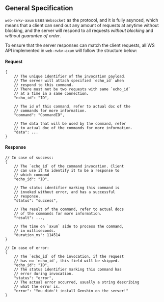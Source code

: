 #

## General Specification

`web-rwkv-axum` uses `Websocket` as the protocol, and it is fully asynced, which means that a client can send out any amount of requests at anytime without blocking, and the server will respond to all requests *without blocking* and *without guarantee of order*.

To ensure that the server responses can match the client requests, all WS API implemented in `web-rwkv-axum` will follow the structure below:

#### Request

```jsonc
{
    // The unique identifier of the invocation payload.
    // The server will attach specified `echo_id` when
    // respond to this command.
    // There must not be two requests with same `echo_id`
    // at a time in a same connection.
    "echo_id": "ID",

    // The id of this command, refer to actual doc of the
    // commands for more information.
    "command": "CommandID",

    // The data that will be used by the command, refer
    // to actual doc of the commands for more information.
    "data": ...
}
```

#### Response

```jsonc
// In case of success:
{
    // The `echo_id` of the command invocation. Client
    // can use it to identify it to be a response to
    // which command
    "echo_id": "ID",

    // The status identifier marking this command is
    // invoked without error, and has a successful
    // response.
    "status": "success",

    // The result of the command, refer to actual docs
    // of the commands for more information.
    "result": ...,

    // The time on `axum` side to process the command,
    // in milliseconds.
    "duration_ms": 114514
}
```

```jsonc
// In case of error:
{
    // The `echo_id` of the invocation, if the request
    // has no `echo_id`, this field will be skipped.
    "echo_id": "ID",
    // The status identifier marking this command has 
    // error during invocation.
    "status": "error",
    // The actual error occurred, usually a string describing
    // what the error is.
    "error": "You didn't install Genshin on the server!"
}
```
